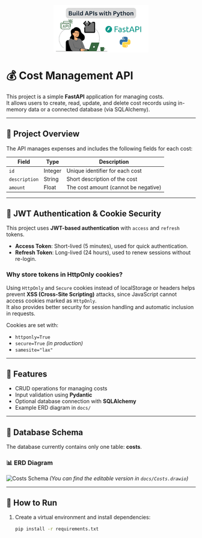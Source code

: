 <p align="center">
  <img src="./docs/fastapi.png" alt="FastAPI Logo" width="50%"/>
</p>


# 💰 Cost Management API

This project is a simple **FastAPI** application for managing costs.  
It allows users to create, read, update, and delete cost records using in-memory data or a connected database (via SQLAlchemy).

---

## 📘 Project Overview

The API manages expenses and includes the following fields for each cost:

| Field | Type | Description |
|--------|------|-------------|
| `id` | Integer | Unique identifier for each cost |
| `description` | String | Short description of the cost |
| `amount` | Float | The cost amount (cannot be negative) |

---
## 🔐 JWT Authentication & Cookie Security

This project uses **JWT-based authentication** with `access` and `refresh` tokens.

- **Access Token**: Short-lived (5 minutes), used for quick authentication.
- **Refresh Token**: Long-lived (24 hours), used to renew sessions without re-login.

### Why store tokens in HttpOnly cookies?
Using `HttpOnly` and `Secure` cookies instead of localStorage or headers helps prevent **XSS (Cross-Site Scripting)** attacks, since JavaScript cannot access cookies marked as `HttpOnly`.  
It also provides better security for session handling and automatic inclusion in requests.

Cookies are set with:
- `httponly=True`
- `secure=True` *(in production)*
- `samesite="lax"`
---
## 🧩 Features

- CRUD operations for managing costs  
- Input validation using **Pydantic**  
- Optional database connection with **SQLAlchemy**  
- Example ERD diagram in `docs/`

---

## 🧱 Database Schema

The database currently contains only one table: **costs**.

### 📊 ERD Diagram

![Costs Schema](./docs/Costs.png)
*(You can find the editable version in `docs/Costs.drawio`)*

---

## 🚀 How to Run

1. Create a virtual environment and install dependencies:
   ```bash
   pip install -r requirements.txt
